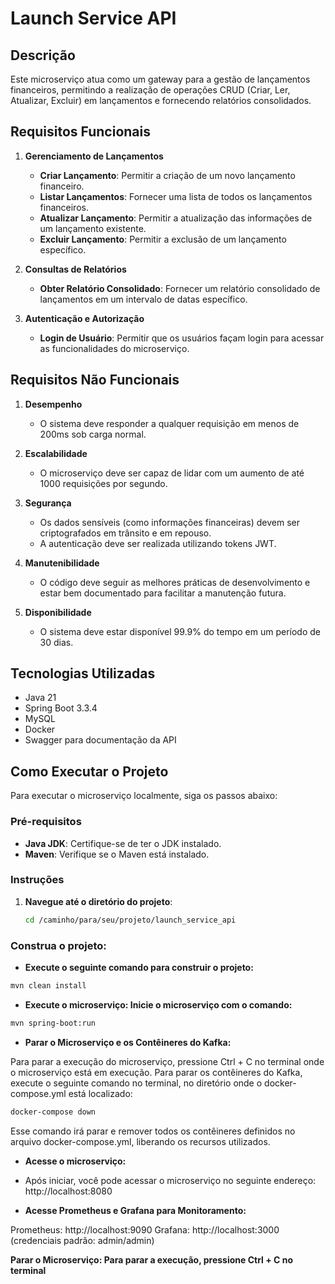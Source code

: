 # Launch Service API


## Descrição
Este microserviço atua como um gateway para a gestão de lançamentos financeiros, permitindo a realização de operações CRUD (Criar, Ler, Atualizar, Excluir) em lançamentos e fornecendo relatórios consolidados.

## Requisitos Funcionais

1. **Gerenciamento de Lançamentos**
    - **Criar Lançamento**: Permitir a criação de um novo lançamento financeiro.
    - **Listar Lançamentos**: Fornecer uma lista de todos os lançamentos financeiros.
    - **Atualizar Lançamento**: Permitir a atualização das informações de um lançamento existente.
    - **Excluir Lançamento**: Permitir a exclusão de um lançamento específico.

2. **Consultas de Relatórios**
    - **Obter Relatório Consolidado**: Fornecer um relatório consolidado de lançamentos em um intervalo de datas específico.

3. **Autenticação e Autorização**
    - **Login de Usuário**: Permitir que os usuários façam login para acessar as funcionalidades do microserviço.

## Requisitos Não Funcionais

1. **Desempenho**
    - O sistema deve responder a qualquer requisição em menos de 200ms sob carga normal.

2. **Escalabilidade**
    - O microserviço deve ser capaz de lidar com um aumento de até 1000 requisições por segundo.

3. **Segurança**
    - Os dados sensíveis (como informações financeiras) devem ser criptografados em trânsito e em repouso.
    - A autenticação deve ser realizada utilizando tokens JWT.

4. **Manutenibilidade**
    - O código deve seguir as melhores práticas de desenvolvimento e estar bem documentado para facilitar a manutenção futura.

5. **Disponibilidade**
    - O sistema deve estar disponível 99.9% do tempo em um período de 30 dias.

## Tecnologias Utilizadas
- Java 21
- Spring Boot 3.3.4
- MySQL
- Docker
- Swagger para documentação da API

## Como Executar o Projeto

Para executar o microserviço localmente, siga os passos abaixo:

### Pré-requisitos
- **Java JDK**: Certifique-se de ter o JDK instalado.
- **Maven**: Verifique se o Maven está instalado.

### Instruções

1. **Navegue até o diretório do projeto**:
   ```bash
   cd /caminho/para/seu/projeto/launch_service_api
### Construa o projeto: 

- **Execute o seguinte comando para construir o projeto:**
 ```bash
mvn clean install
 ```
- **Execute o microserviço: Inicie o microserviço com o comando:**
 ```bash
mvn spring-boot:run
 ```

- **Parar o Microserviço e os Contêineres do Kafka:**

Para parar a execução do microserviço, pressione Ctrl + C no terminal onde o microserviço está em execução.
Para parar os contêineres do Kafka, execute o seguinte comando no terminal, no diretório onde o docker-compose.yml está localizado:
 ```bash
docker-compose down
 ```
Esse comando irá parar e remover todos os contêineres definidos no arquivo docker-compose.yml, liberando os recursos utilizados.

- **Acesse o microserviço:** 
- Após iniciar, você pode acessar o microserviço no seguinte endereço:
http://localhost:8080

- **Acesse Prometheus e Grafana para Monitoramento:** 

Prometheus: http://localhost:9090
Grafana: http://localhost:3000 (credenciais padrão: admin/admin)



**Parar o Microserviço: Para parar a execução, pressione Ctrl + C no terminal**
